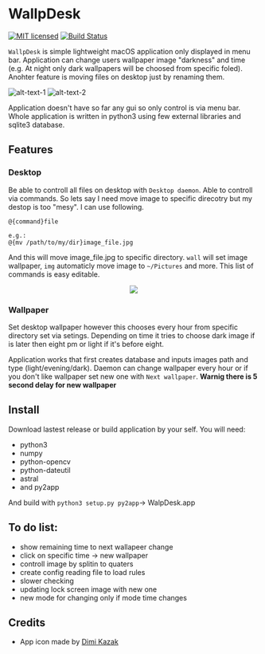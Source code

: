 # WallpDesk
[![MIT licensed](https://img.shields.io/badge/license-MIT-blue.svg)](./LICENSE) [![Build Status](https://travis-ci.org/L3rchal/WallpDesk.svg?branch=master)](https://travis-ci.org/L3rchal/WallpDesk)

`WallpDesk` is simple lightweight macOS application only displayed in menu bar. Application can change users wallpaper image "darkness" and time (e.g. At night only dark wallpapers will be choosed from specific foled). Anohter feature is moving files on desktop just by renaming them. 

![alt-text-1](https://imgur.com/8YKlbk2.png "title-1") ![alt-text-2](https://imgur.com/FpY5tFB.png "title-2")

Application doesn't have so far any gui so only control is via menu bar. Whole application is written in python3 using few external libraries and sqlite3 database.

## Features

### Desktop
Be able to controll all files on desktop with `Desktop daemon`. Able to controll via commands. So lets say I need move image to specific direcotry but my destop is too "mesy". I can use following.
```
@{command}file

e.g.:
@{mv /path/to/my/dir}image_file.jpg
```
And this will move image_file.jpg to specific directory. `wall` will set image wallpaper, `img` automaticly move image to `~/Pictures` and more. This list of commands is easy editable.

<p align="center">
  <img src="https://media.giphy.com/media/l1J9PYEhwprwlM6EE/giphy.gif">
</p>

### Wallpaper
Set desktop wallpaper however this chooses every hour from specific directory set via setings. Depending on time it tries to choose dark image if is later then eight pm or light if it's before eight.

Application works that first creates database and inputs images path and type (light/evening/dark). Daemon can change wallpaper every hour or if you don't like wallpaper set new one with `Next wallpaper`. **Warnig there is 5 second delay for new wallpaper**

## Install

Download lastest release or build application by your self. 
You will need:
* python3
* numpy
* python-opencv
* python-dateutil
* astral
* and py2app

And build with `python3 setup.py py2app`-> WalpDesk.app

## To do list:
* show remaining time to next wallapeer change
* click on specific time -> new wallpaper
* controll image by splitin to quaters
* create config reading file to load rules
* slower checking
* updating lock screen image with new one
* new mode for changing only if mode time changes

## Credits
- App icon made by [Dimi Kazak](https://www.flaticon.com/authors/dimi-kazak)
